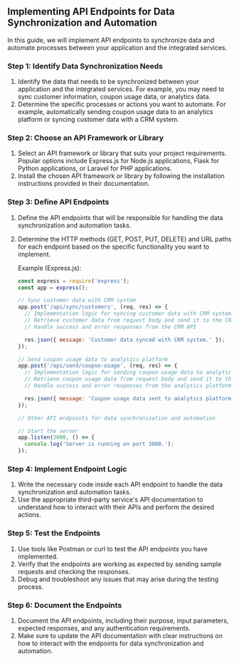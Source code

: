 
## Implementing API Endpoints for Data Synchronization and Automation

In this guide, we will implement API endpoints to synchronize data and automate processes between your application and the integrated services.

### Step 1: Identify Data Synchronization Needs

1. Identify the data that needs to be synchronized between your application and the integrated services. For example, you may need to sync customer information, coupon usage data, or analytics data.
2. Determine the specific processes or actions you want to automate. For example, automatically sending coupon usage data to an analytics platform or syncing customer data with a CRM system.

### Step 2: Choose an API Framework or Library

1. Select an API framework or library that suits your project requirements. Popular options include Express.js for Node.js applications, Flask for Python applications, or Laravel for PHP applications.
2. Install the chosen API framework or library by following the installation instructions provided in their documentation.

### Step 3: Define API Endpoints

1. Define the API endpoints that will be responsible for handling the data synchronization and automation tasks.
2. Determine the HTTP methods (GET, POST, PUT, DELETE) and URL paths for each endpoint based on the specific functionality you want to implement.

    Example (Express.js):
    
    ```javascript
    const express = require('express');
    const app = express();
    
    // Sync customer data with CRM system
    app.post('/api/sync/customers', (req, res) => {
      // Implementation logic for syncing customer data with CRM system
      // Retrieve customer data from request body and send it to the CRM API
      // Handle success and error responses from the CRM API
    
      res.json({ message: 'Customer data synced with CRM system.' });
    });
    
    // Send coupon usage data to analytics platform
    app.post('/api/send/coupon-usage', (req, res) => {
      // Implementation logic for sending coupon usage data to analytics platform
      // Retrieve coupon usage data from request body and send it to the analytics platform API
      // Handle success and error responses from the analytics platform API
    
      res.json({ message: 'Coupon usage data sent to analytics platform.' });
    });
    
    // Other API endpoints for data synchronization and automation
    
    // Start the server
    app.listen(3000, () => {
      console.log('Server is running on port 3000.');
    });
    ```

### Step 4: Implement Endpoint Logic

1. Write the necessary code inside each API endpoint to handle the data synchronization and automation tasks.
2. Use the appropriate third-party service's API documentation to understand how to interact with their APIs and perform the desired actions.

### Step 5: Test the Endpoints

1. Use tools like Postman or curl to test the API endpoints you have implemented.
2. Verify that the endpoints are working as expected by sending sample requests and checking the responses.
3. Debug and troubleshoot any issues that may arise during the testing process.

### Step 6: Document the Endpoints

1. Document the API endpoints, including their purpose, input parameters, expected responses, and any authentication requirements.
2. Make sure to update the API documentation with clear instructions on how to interact with the endpoints for data synchronization and automation.

